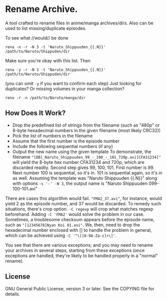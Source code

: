 # Rename Archive.
A tool crafted to rename files in anime/manga archives/dirs.
Also can be used to list missing/duplicate episodes.
  
To see what //would// be done

  `rena -n -r -N 3 -t 'Naruto_Shippuuden_{{.N}}' /path/to/Naruto/Shippuden/dir`

Make sure you're okay with this list. Then

  `rena -y -r -N 3 -t 'Naruto_Shippuuden_{{.N}}' /path/to/Naruto/Shippuden/dir`

  (you can omit `-y` if you want to confirm each step)
Just looking for duplicates? Or missing volumes in your manga collection?

  `rena -r -n /path/to/Naruto/manga/dir`

## How Does It Work?
  - Drop the predefined list of strings from the filename (such as "480p" or 8-byte hexadecimal numbers in the given filename (most likely CRC32))
  - Pick the list of numbers in the filename
  - Assume that the first number is the episode number
  - Include the following sequential numbers (if any)
  - Output the new name using the given template
To demonstrate, the filename `"[DB]_Naruto_Shippuuden_99_-_100_-_101_720p.avi[CFA31234]"` will yield the 8-byte hex number CFA31234 and 720p, which are discarded readily. Second step 
gives 99, 100, 101. First number is 99. Next number 100 is sequential, so it's in. 101 is sequential again, so it's in as well.
Assuming the template was "Naruto Shippuuden {{.N}}" along with options `-s '-' -N 3`, the output name is "Naruto Shippuuden 099-100-101.avi"

There are cases this algorithm would fail. `"FMA2_37.avi"`, for instance, would yield 2 as the episode number, and 37 would be discarded. To remedy such situations, there's crop 
option. 
`-C regexp` will crop what matches regexp beforehand. Adding `-C 'FMA2'` would solve the problem in our case.
Sometimes, a troublesome checksum appears before the episode name, such as `"[12345678]Nyan Koi 01.avi"`. We, then, need to drop the hexadecimal number enclosed with [] to handle the 
problem in general, which can be achieved using `-C '^\[[0-9A-Za-z]+\]'`.

You see that there are various exceptions; and you may need to rename your archives in several steps, starting from these exceptions (once exceptions are handled, they're likely to be handled properly in a "normal" rename).

## License
GNU General Public License, version 3 or later.
See the COPYING file for details.
